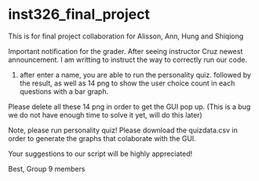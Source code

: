 # inst326_final_project
This is for final project collaboration for Alisson, Ann, Hung and Shiqiong 

Important notification for the grader.
After seeing instructor Cruz newest announcement. I am writting to instruct the way to correctly run our code.
1. after enter a name, you are able to run the personality quiz. followed by the result, as well as 14 png to show the user choice count in each questions with a bar graph.

Please delete all these 14 png in order to get the GUI pop up. (This is a bug we do not have enough time to solve it yet, will do this later)

Note, please run personality quiz! Please download the quizdata.csv in order to generate the graphs that colaborate with the GUI.

Your suggestions to our script will be highly appreciated!

Best,
Group 9 members
